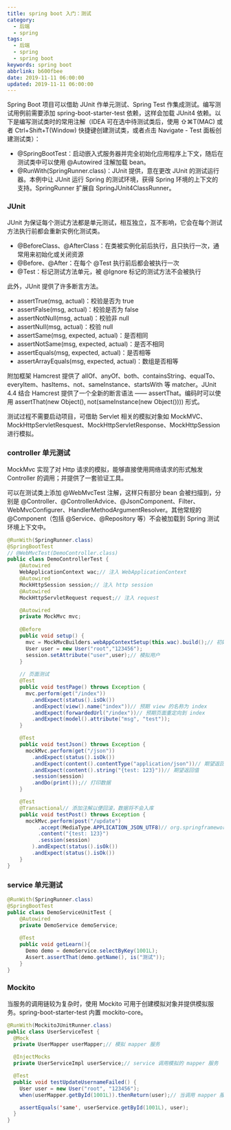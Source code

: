 ```yaml
---
title: spring boot 入门：测试
category:
  - 后端
  - spring
tags:
  - 后端
  - spring
  - spring boot
keywords: spring boot
abbrlink: b600fbee
date: 2019-11-11 06:00:00
updated: 2019-11-11 06:00:00
---
```


Spring Boot 项目可以借助 JUnit 作单元测试、Spring Test 作集成测试。编写测试用例前需要添加 spring-boot-starter-test 依赖，这样会加载 JUnit4 依赖。以下是编写测试类时的常用注解（IDEA 可在选中待测试类后，使用 ⇧⌘T(MAC) 或者 Ctrl+Shift+T(Window) 快捷键创建测试类，或者点击 Navigate - Test 面板创建测试类）：

* @SpringBootTest：启动嵌入式服务器并完全初始化应用程序上下文，随后在测试类中可以使用 @Autowired 注解加载 bean。
* @RunWith(SpringRunner.class)：JUnit 提供，意在更改 JUnit 的测试运行器。本例中让 JUnit 运行 Spring 的测试环境，获得 Spring 环境的上下文的支持。SpringRunner 扩展自 SpringJUnit4ClassRunner。

### JUnit

JUnit 为保证每个测试方法都是单元测试，相互独立，互不影响，它会在每个测试方法执行前都会重新实例化测试类。

* @BeforeClass、@AfterClass：在类被实例化前后执行，且只执行一次，通常用来初始化或关闭资源
* @Before、@After：在每个 @Test 执行前后都会被执行一次
* @Test：标记测试方法单元，被 @Ignore 标记的测试方法不会被执行

此外，JUnit 提供了许多断言方法。

* assertTrue(msg, actual)：校验是否为 true
* assertFalse(msg, actual)：校验是否为 false
* assertNotNull(msg, actual)：校验非 null
* assertNull(msg, actual)：校验 null
* assertSame(msg, expected, actual)：是否相同
* assertNotSame(msg, expected, actual)：是否不相同
* assertEquals(msg, expected, actual)：是否相等
* assertArrayEquals(msg, expected, actual)：数组是否相等

附加框架 Hamcrest 提供了 allOf、anyOf、both、containsString、equalTo、everyItem、hasItems、not、sameInstance、startsWith 等 matcher。JUnit 4.4 结合 Hamcrest 提供了一个全新的断言语法 —— assertThat。编码时可以使用 assertThat(new Object(), not(sameInstance(new Object()))) 形式。

测试过程不需要启动项目，可借助 Servlet 相关的模拟对象如 MockMVC、MockHttpServletResquest、MockHttpServletResponse、MockHttpSession 进行模拟。

### controller 单元测试

MockMvc 实现了对 Http 请求的模拟，能够直接使用网络请求的形式触发 Controller 的调用；并提供了一套验证工具。

可以在测试类上添加 @WebMvcTest 注解，这样只有部分 bean 会被扫描到，分别是 @Controller、@ControllerAdvice、@JsonComponent、Filter、WebMvcConfigurer、HandlerMethodArgumentResolver。其他常规的 @Component（包括 @Service、@Repository 等）不会被加载到 Spring 测试环境上下文中。

```java
@RunWith(SpringRunner.class)
@SpringBootTest
// @WebMvcTest(DemoController.class)
public class DemoControllerTest {
    @Autowired 
    WebApplicationContext wac;// 注入 WebApplicationContext
    @Autowired 
    MockHttpSession session;// 注入 http session
    @Autowired 
    MockHttpServletRequest request;// 注入 request

    @Autowired
    private MockMvc mvc;
    
    @Before
    public void setup() {
      mvc = MockMvcBuilders.webAppContextSetup(this.wac).build();// 初始化 mockMvc
      User user = new User("root","123456");
      session.setAttribute("user",user);// 模拟用户
    }
  
    // 页面测试
    @Test
    public void testPage() throws Exception {
      mvc.perform(get("/index"))
        .andExpect(status().isOk())
        .andExpect(view().name("index"))// 预期 view 的名称为 index
        .andExpect(forwardedUrl("/index"))// 预期页面重定向到 index
        .andExpect(model().attribute("msg", "test"));
    }

    @Test
    public void testJson() throws Exception {
      mockMvc.perform(get("/json"))
        .andExpect(status().isOk())
        .andExpect(content().contentType("application/json"))// 期望返回 json
        .andExpect(content().string("{test: 123}"))// 期望返回值
        .session(session)
        .andDo(print());// 打印数据
    }

    @Test
    @Transactional// 添加注解以便回滚，数据将不会入库
    public void testPost() throws Exception {
      mockMvc.perform(post("/update")
          .accept(MediaType.APPLICATION_JSON_UTF8)// org.springframework.http.MediaType
          .content("{test: 123}")
          .session(session)
        ).andExpect(status().isOk())
        .andExpect(status().isOk())
    }
}
```

### service 单元测试

```java
@RunWith(SpringRunner.class)
@SpringBootTest
public class DemoServiceUnitTest {
    @Autowired
    private DemoService demoService;
   
    @Test
    public void getLearn(){
      Demo demo = demoService.selectByKey(1001L);
      Assert.assertThat(demo.getName(), is("测试"));
    }
}
```

### Mockito

当服务的调用链较为复杂时，使用 Mockito 可用于创建模拟对象并提供模拟服务。spring-boot-starter-test 内置 mockito-core。

```java
@RunWith(MockitoJUnitRunner.class)
public class UserServiceTest {
  @Mock
  private UserMapper userMapper;// 模拟 mapper 服务

  @InjectMocks
  private UserServiceImpl userService;// service 调用模拟的 mapper 服务

  @Test
  public void testUpdateUsernameFailed() {
    User user = new User("root", "123456");
    when(userMapper.getById(1001L)).thenReturn(user);// 当调用 mapper 服务时约定返回内容

    assertEquals('same', userService.getById(1001L), user);
  }
}
```